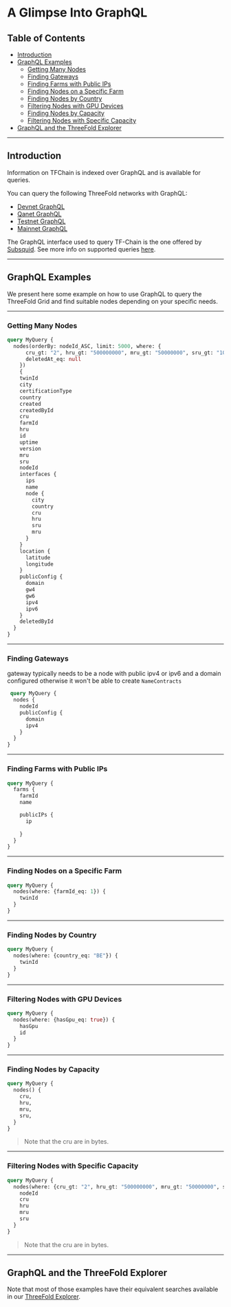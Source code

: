 <h1> A Glimpse Into GraphQL </h1>

<h2> Table of Contents </h2>

- [Introduction](#introduction)
- [GraphQL Examples](#graphql-examples)
  - [Getting Many Nodes](#getting-many-nodes)
  - [Finding Gateways](#finding-gateways)
  - [Finding Farms with Public IPs](#finding-farms-with-public-ips)
  - [Finding Nodes on a Specific Farm](#finding-nodes-on-a-specific-farm)
  - [Finding Nodes by Country](#finding-nodes-by-country)
  - [Filtering Nodes with GPU Devices](#filtering-nodes-with-gpu-devices)
  - [Finding Nodes by Capacity](#finding-nodes-by-capacity)
  - [Filtering Nodes with Specific Capacity](#filtering-nodes-with-specific-capacity)
- [GraphQL and the ThreeFold Explorer](#graphql-and-the-threefold-explorer)

***

## Introduction

Information on TFChain is indexed over GraphQL and is available for queries.

You can query the following ThreeFold networks with GraphQL:

- [Devnet GraphQL](https://graphql.dev.grid.tf/graphql)
- [Qanet GraphQL](https://graphql.qa.grid.tf/graphql)
- [Testnet GraphQL](https://graphql.test.grid.tf/graphql)
- [Mainnet GraphQL](https://graphql.grid.tf/graphql)

The GraphQL interface used to query TF-Chain is the one offered by [Subsquid](https://docs.subsquid.io/). See more info on supported queries [here](https://docs.subsquid.io/query-squid/).

***

## GraphQL Examples

We present here some example on how to use GraphQL to query the ThreeFold Grid and find suitable nodes depending on your specific needs.
***
### Getting Many Nodes

```graphql
query MyQuery {
  nodes(orderBy: nodeId_ASC, limit: 5000, where: {
      cru_gt: "2", hru_gt: "500000000", mru_gt: "50000000", sru_gt: "1000000000", 
      deletedAt_eq: null
    }) 
    {
    twinId
    city
    certificationType
    country
    created
    createdById
    cru
    farmId
    hru
    id
    uptime
    version
    mru
    sru
    nodeId
    interfaces {
      ips
      name
      node {
        city
        country
        cru
        hru
        sru
        mru
      }
    }
    location {
      latitude
      longitude
    }
    publicConfig {
      domain
      gw4
      gw6
      ipv4
      ipv6
    }
    deletedById
  }
}


```
***
### Finding Gateways

gateway typically needs to be a node with public ipv4 or ipv6 and a domain configured otherwise it won't be able to create `NameContracts`

```graphql
 query MyQuery {
  nodes {
    nodeId
    publicConfig {
      domain
      ipv4
    }
  }
}
```
***
### Finding Farms with Public IPs

```graphql
query MyQuery {
  farms {
    farmId
    name

    publicIPs {
      ip
      
    }
  }
}

```
***
### Finding Nodes on a Specific Farm

```graphql
query MyQuery {
  nodes(where: {farmId_eq: 1}) {
    twinId
  }
}
```
***
### Finding Nodes by Country

```graphql
query MyQuery {
  nodes(where: {country_eq: "BE"}) {
    twinId
  }
}
```
***
### Filtering Nodes with GPU Devices

```graphql
query MyQuery {
  nodes(where: {hasGpu_eq: true}) {
    hasGpu
    id
  }
}
```
***
### Finding Nodes by Capacity

```graphql
query MyQuery {
  nodes() {
    cru,
    hru,
    mru,
    sru,
  }
}

```

> Note that the cru are in bytes.
***
### Filtering Nodes with Specific Capacity

```graphql
query MyQuery {
  nodes(where: {cru_gt: "2", hru_gt: "500000000", mru_gt: "50000000", sru_gt: "1000000000"}) {
    nodeId
    cru
    hru
    mru
    sru
  }
}

```

> Note that the cru are in bytes.

***

## GraphQL and the ThreeFold Explorer

Note that most of those examples have their equivalent searches available in our [ThreeFold Explorer](https://dashboard.grid.tf/explorer/nodes).
